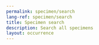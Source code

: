 ```yaml
---
permalink: specimen/search
lang-ref: specimen/search
title: Specimen search
description: Search all specimens
layout: occurrence
---
```


